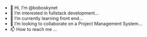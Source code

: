 - 👋 Hi, I’m @boboskynet
- 👀 I’m interested in fullstack development...
- 🌱 I’m currently learning front end...
- 💞️ I’m looking to collaborate on a Project Management System...
- 📫 How to reach me ...

<!---
boboskynet/boboskynet is a ✨ special ✨ repository because its `README.md` (this file) appears on your GitHub profile.
You can click the Preview link to take a look at your changes.
--->
